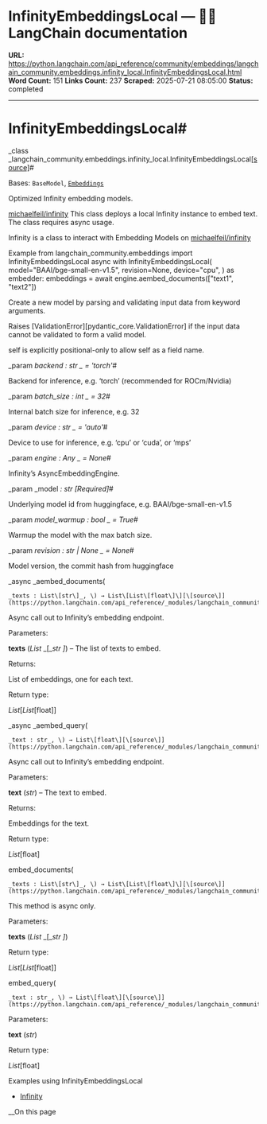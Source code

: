 # InfinityEmbeddingsLocal — 🦜🔗 LangChain  documentation

**URL:** https://python.langchain.com/api_reference/community/embeddings/langchain_community.embeddings.infinity_local.InfinityEmbeddingsLocal.html
**Word Count:** 151
**Links Count:** 237
**Scraped:** 2025-07-21 08:05:00
**Status:** completed

---

# InfinityEmbeddingsLocal\#

_class _langchain\_community.embeddings.infinity\_local.InfinityEmbeddingsLocal[\[source\]](https://python.langchain.com/api_reference/_modules/langchain_community/embeddings/infinity_local.html#InfinityEmbeddingsLocal)\#     

Bases: `BaseModel`, [`Embeddings`](https://python.langchain.com/api_reference/core/embeddings/langchain_core.embeddings.embeddings.Embeddings.html#langchain_core.embeddings.embeddings.Embeddings "langchain_core.embeddings.embeddings.Embeddings")

Optimized Infinity embedding models.

[michaelfeil/infinity](https://github.com/michaelfeil/infinity) This class deploys a local Infinity instance to embed text. The class requires async usage.

Infinity is a class to interact with Embedding Models on [michaelfeil/infinity](https://github.com/michaelfeil/infinity)

Example               from langchain_community.embeddings import InfinityEmbeddingsLocal     async with InfinityEmbeddingsLocal(         model="BAAI/bge-small-en-v1.5",         revision=None,         device="cpu",     ) as embedder:         embeddings = await engine.aembed_documents(["text1", "text2"])     

Create a new model by parsing and validating input data from keyword arguments.

Raises \[ValidationError\]\[pydantic\_core.ValidationError\] if the input data cannot be validated to form a valid model.

self is explicitly positional-only to allow self as a field name.

_param _backend _: str_ _ = 'torch'_\#     

Backend for inference, e.g. ‘torch’ \(recommended for ROCm/Nvidia\)

_param _batch\_size _: int_ _ = 32_\#     

Internal batch size for inference, e.g. 32

_param _device _: str_ _ = 'auto'_\#     

Device to use for inference, e.g. ‘cpu’ or ‘cuda’, or ‘mps’

_param _engine _: Any_ _ = None_\#     

Infinity’s AsyncEmbeddingEngine.

_param _model _: str_ _\[Required\]_\#     

Underlying model id from huggingface, e.g. BAAI/bge-small-en-v1.5

_param _model\_warmup _: bool_ _ = True_\#     

Warmup the model with the max batch size.

_param _revision _: str | None_ _ = None_\#     

Model version, the commit hash from huggingface

_async _aembed\_documents\(

    _texts : List\[str\]_, \) → List\[List\[float\]\][\[source\]](https://python.langchain.com/api_reference/_modules/langchain_community/embeddings/infinity_local.html#InfinityEmbeddingsLocal.aembed_documents)\#     

Async call out to Infinity’s embedding endpoint.

Parameters:     

**texts** \(_List_ _\[__str_ _\]_\) – The list of texts to embed.

Returns:     

List of embeddings, one for each text.

Return type:     

_List_\[_List_\[float\]\]

_async _aembed\_query\(

    _text : str_, \) → List\[float\][\[source\]](https://python.langchain.com/api_reference/_modules/langchain_community/embeddings/infinity_local.html#InfinityEmbeddingsLocal.aembed_query)\#     

Async call out to Infinity’s embedding endpoint.

Parameters:     

**text** \(_str_\) – The text to embed.

Returns:     

Embeddings for the text.

Return type:     

_List_\[float\]

embed\_documents\(

    _texts : List\[str\]_, \) → List\[List\[float\]\][\[source\]](https://python.langchain.com/api_reference/_modules/langchain_community/embeddings/infinity_local.html#InfinityEmbeddingsLocal.embed_documents)\#     

This method is async only.

Parameters:     

**texts** \(_List_ _\[__str_ _\]_\)

Return type:     

_List_\[_List_\[float\]\]

embed\_query\(

    _text : str_, \) → List\[float\][\[source\]](https://python.langchain.com/api_reference/_modules/langchain_community/embeddings/infinity_local.html#InfinityEmbeddingsLocal.embed_query)\#     

Parameters:     

**text** \(_str_\)

Return type:     

_List_\[float\]

Examples using InfinityEmbeddingsLocal

  * [Infinity](https://python.langchain.com/docs/integrations/text_embedding/infinity/)

__On this page